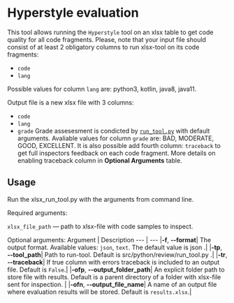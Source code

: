 # Hyperstyle evaluation

This tool allows running the `Hyperstyle` tool on an xlsx table to get code quality for all code fragments. Please, note that your input file should consist of at least 2 obligatory columns to run xlsx-tool on its code fragments:

- `code`
- `lang`

Possible values for column `lang` are: python3, kotlin, java8, java11.

Output file is a new xlsx file with 3 columns:
- `code`
- `lang`
- `grade`
Grade assesesment is condicted by [`run_tool.py`](https://github.com/hyperskill/hyperstyle/blob/main/README.md) with default arguments. Avaliable values for column  `grade` are: BAD, MODERATE, GOOD, EXCELLENT. It is also possible add fourth column: `traceback` to get full inspectors feedback on each code fragment. More details on enabling traceback column in **Optional Arguments** table.

## Usage

Run the xlsx_run_tool.py with the arguments from command line.

Required arguments:

`xlsx_file_path` — path to xlsx-file with code samples to inspect.

Optional arguments:
Argument | Description
--- | ---
|**&#8209;f**, **&#8209;&#8209;format**| The output format. Available values: `json`, `text`. The default value is json .|
|**&#8209;tp**, **&#8209;&#8209;tool_path**| Path to run-tool. Default is src/python/review/run_tool.py .|
|**&#8209;tr**, **&#8209;&#8209;traceback**| If true column with errors traceback is included to an output file. Default is `False`.|
|**&#8209;ofp**, **&#8209;&#8209;output_folder_path**| An explicit folder path to store file with results. Default is a parent directory of a folder with xlsx-file sent for inspection. |
|**&#8209;ofn**, **&#8209;&#8209;output_file_name**| A name of an output file where evaluation results will be stored. Default is `results.xlsx`.|
